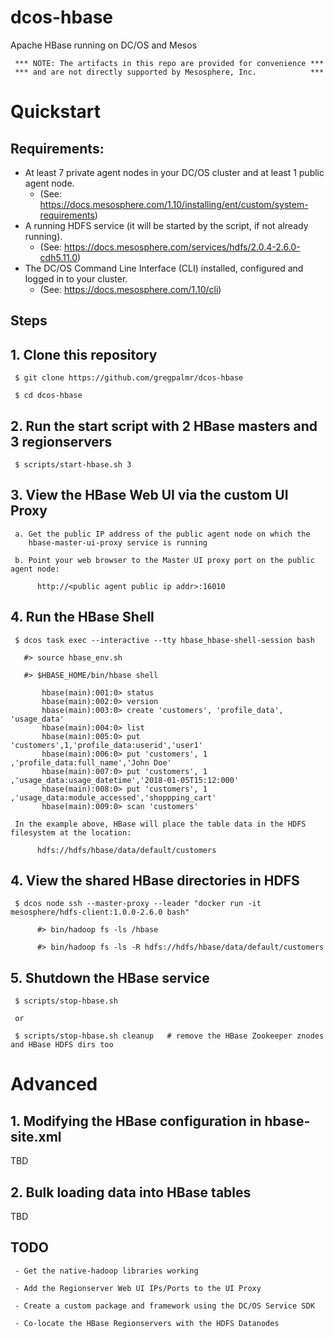 # dcos-hbase
Apache HBase running on DC/OS and Mesos 

     *** NOTE: The artifacts in this repo are provided for convenience ***
     *** and are not directly supported by Mesosphere, Inc.            ***

# Quickstart

## Requirements: 
- At least 7 private agent nodes in your DC/OS cluster and at least 1 public agent node.
     - (See: https://docs.mesosphere.com/1.10/installing/ent/custom/system-requirements)
- A running HDFS service (it will be started by the script, if not already running).
     - (See: https://docs.mesosphere.com/services/hdfs/2.0.4-2.6.0-cdh5.11.0) 
- The DC/OS Command Line Interface (CLI) installed, configured and logged in to your cluster.
     - (See: https://docs.mesosphere.com/1.10/cli)

## Steps

## 1. Clone this repository

     $ git clone https://github.com/gregpalmr/dcos-hbase

     $ cd dcos-hbase

## 2. Run the start script with 2 HBase masters and 3 regionservers

     $ scripts/start-hbase.sh 3

## 3. View the HBase Web UI via the custom UI Proxy

     a. Get the public IP address of the public agent node on which the 
        hbase-master-ui-proxy service is running

     b. Point your web browser to the Master UI proxy port on the public agent node:

          http://<public agent public ip addr>:16010
        
## 4. Run the HBase Shell

     $ dcos task exec --interactive --tty hbase_hbase-shell-session bash

       #> source hbase_env.sh

       #> $HBASE_HOME/bin/hbase shell

           hbase(main):001:0> status
           hbase(main):002:0> version
           hbase(main):003:0> create 'customers', 'profile_data', 'usage_data'
           hbase(main):004:0> list
           hbase(main):005:0> put 'customers',1,'profile_data:userid','user1'
           hbase(main):006:0> put 'customers', 1 ,'profile_data:full_name','John Doe'
           hbase(main):007:0> put 'customers', 1 ,'usage_data:usage_datetime','2018-01-05T15:12:000'
           hbase(main):008:0> put 'customers', 1 ,'usage_data:module_accessed','shoppping_cart'
           hbase(main):009:0> scan 'customers'

     In the example above, HBase will place the table data in the HDFS filesystem at the location:

          hdfs://hdfs/hbase/data/default/customers

## 4. View the shared HBase directories in HDFS

     $ dcos node ssh --master-proxy --leader "docker run -it mesosphere/hdfs-client:1.0.0-2.6.0 bash"

          #> bin/hadoop fs -ls /hbase

          #> bin/hadoop fs -ls -R hdfs://hdfs/hbase/data/default/customers

## 5. Shutdown the HBase service

     $ scripts/stop-hbase.sh

     or

     $ scripts/stop-hbase.sh cleanup   # remove the HBase Zookeeper znodes and HBase HDFS dirs too


# Advanced

## 1. Modifying the HBase configuration in hbase-site.xml

TBD

## 2. Bulk loading data into HBase tables

TBD


## TODO

     - Get the native-hadoop libraries working

     - Add the Regionserver Web UI IPs/Ports to the UI Proxy

     - Create a custom package and framework using the DC/OS Service SDK

     - Co-locate the HBase Regionservers with the HDFS Datanodes




